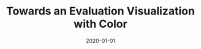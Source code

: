 ---
title: "Towards an Evaluation Visualization with Color"
collection: publications
permalink: /publication/2020-Towards-an-Evaluation-Visualization-with-Color
date: 2020-01-01
venue: 'Proceedings of the 13th International i* Workshop iStar'
citation: ' Megan Varnum*,  Kate Spencer*,  Alicia Grubb, "Towards an Evaluation Visualization with Color." Proceedings of the 13th International i* Workshop iStar, 2020.'
---